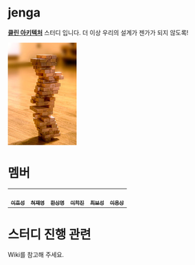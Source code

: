 # jenga

**[클린 아키텍처](http://www.yes24.com/Product/Goods/77283734)** 스터디 입니다. 더 이상 우리의 설계가 젠가가 되지 않도록!

<img src="https://github.com/8percent/jenga/blob/753f0a6b40171133ed1f6fa2cc1c9f3fd9cc7dba/images/jenga.jpeg" width="160px;"/>

# 멤버 

<table>
  <tr>
    <td align="center">
      <a href="https://blog.novice.io/">
        <img src="https://avatars2.githubusercontent.com/u/2469766?v=4" width="100px;" alt=""/><br /><sub><b>이호성</b></sub>
      </a>
    </td>
    <td align="center">
      <a href="https://kirade.github.io/">
        <img src="https://avatars.githubusercontent.com/u/13049936?v=4" width="100px;" alt=""/><br /><sub><b>허재영</b></sub>
      </a>
    </td>
    <td align="center">
      <a href="https://hansdev.kr/">
        <img src="https://avatars.githubusercontent.com/u/1438402?v=4" width="100px;" alt=""/><br /><sub><b>한상명</b></sub>
      </a>      
    </td>
    <td align="center">
      <a href="#">
        <img src="https://avatars.githubusercontent.com/u/11434856?s=96&v=4" width="100px;" alt=""/><br /><sub><b>이학진</b></sub>
      </a>
    </td>
    <td align="center">
      <a href="https://stackoverflow.com/users/7562853/boseong-choi">
        <img src="https://avatars.githubusercontent.com/cbscsm" width="100px;" alt=""\><br /><sub><b>최보성</b></sub>
      </a>
    </td>
    <td align="center">
      <a href="#">
        <img src="https://avatars.githubusercontent.com/u/1527908?v=4" width="100px;" alt=""/><br /><sub><b>이용상</b></sub>
      </a>
    </td>
  </tr>
</table>

# 스터디 진행 관련

Wiki를 참고해 주세요.
